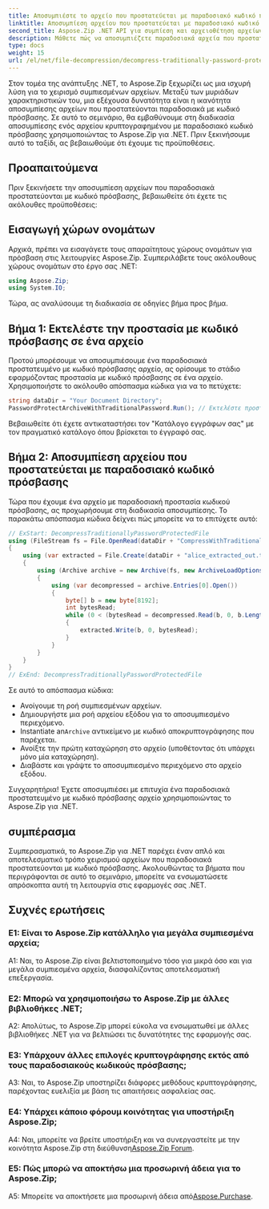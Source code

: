 ```yaml
---
title: Αποσυμπιέστε το αρχείο που προστατεύεται με παραδοσιακό κωδικό πρόσβασης στο Aspose.Zip για .NET
linktitle: Αποσυμπίεση αρχείου που προστατεύεται με παραδοσιακό κωδικό πρόσβασης
second_title: Aspose.Zip .NET API για συμπίεση και αρχειοθέτηση αρχείων
description: Μάθετε πώς να αποσυμπιέζετε παραδοσιακά αρχεία που προστατεύονται με κωδικό πρόσβασης χρησιμοποιώντας το Aspose.Zip για .NET. Ένας βήμα προς βήμα οδηγός για απρόσκοπτη ενσωμάτωση.
type: docs
weight: 15
url: /el/net/file-decompression/decompress-traditionally-password-protected-file/
---
```

Στον τομέα της ανάπτυξης .NET, το Aspose.Zip ξεχωρίζει ως μια ισχυρή λύση για το χειρισμό συμπιεσμένων αρχείων. Μεταξύ των μυριάδων χαρακτηριστικών του, μια εξέχουσα δυνατότητα είναι η ικανότητα αποσυμπίεσης αρχείων που προστατεύονται παραδοσιακά με κωδικό πρόσβασης. Σε αυτό το σεμινάριο, θα εμβαθύνουμε στη διαδικασία αποσυμπίεσης ενός αρχείου κρυπτογραφημένου με παραδοσιακό κωδικό πρόσβασης χρησιμοποιώντας το Aspose.Zip για .NET. Πριν ξεκινήσουμε αυτό το ταξίδι, ας βεβαιωθούμε ότι έχουμε τις προϋποθέσεις.

## Προαπαιτούμενα

Πριν ξεκινήσετε την αποσυμπίεση αρχείων που παραδοσιακά προστατεύονται με κωδικό πρόσβασης, βεβαιωθείτε ότι έχετε τις ακόλουθες προϋποθέσεις:

## Εισαγωγή χώρων ονομάτων

Αρχικά, πρέπει να εισαγάγετε τους απαραίτητους χώρους ονομάτων για πρόσβαση στις λειτουργίες Aspose.Zip. Συμπεριλάβετε τους ακόλουθους χώρους ονομάτων στο έργο σας .NET:

```csharp
using Aspose.Zip;
using System.IO;
```

Τώρα, ας αναλύσουμε τη διαδικασία σε οδηγίες βήμα προς βήμα.

## Βήμα 1: Εκτελέστε την προστασία με κωδικό πρόσβασης σε ένα αρχείο

Προτού μπορέσουμε να αποσυμπιέσουμε ένα παραδοσιακά προστατευμένο με κωδικό πρόσβασης αρχείο, ας ορίσουμε το στάδιο εφαρμόζοντας προστασία με κωδικό πρόσβασης σε ένα αρχείο. Χρησιμοποιήστε το ακόλουθο απόσπασμα κώδικα για να το πετύχετε:

```csharp
string dataDir = "Your Document Directory";
PasswordProtectArchiveWithTraditionalPassword.Run(); // Εκτελέστε προστασία με κωδικό πρόσβασης σε ένα παράδειγμα αρχείου για να το χρησιμοποιήσετε αργότερα
```

Βεβαιωθείτε ότι έχετε αντικαταστήσει τον "Κατάλογο εγγράφων σας" με τον πραγματικό κατάλογο όπου βρίσκεται το έγγραφό σας.

## Βήμα 2: Αποσυμπίεση αρχείου που προστατεύεται με παραδοσιακό κωδικό πρόσβασης

Τώρα που έχουμε ένα αρχείο με παραδοσιακή προστασία κωδικού πρόσβασης, ας προχωρήσουμε στη διαδικασία αποσυμπίεσης. Το παρακάτω απόσπασμα κώδικα δείχνει πώς μπορείτε να το επιτύχετε αυτό:

```csharp
// ExStart: DecompressTraditionallyPasswordProtectedFile
using (FileStream fs = File.OpenRead(dataDir + "CompressWithTraditionalEncryption_out.zip"))
{
    using (var extracted = File.Create(dataDir + "alice_extracted_out.txt"))
    {
        using (Archive archive = new Archive(fs, new ArchiveLoadOptions() { DecryptionPassword = "p@s$" }))
        {
            using (var decompressed = archive.Entries[0].Open())
            {
                byte[] b = new byte[8192];
                int bytesRead;
                while (0 < (bytesRead = decompressed.Read(b, 0, b.Length)))
                {
                    extracted.Write(b, 0, bytesRead);
                }
            }
        }
    }
}
// ExEnd: DecompressTraditionallyPasswordProtectedFile
```

Σε αυτό το απόσπασμα κώδικα:
- Ανοίγουμε τη ροή συμπιεσμένων αρχείων.
- Δημιουργήστε μια ροή αρχείου εξόδου για το αποσυμπιεσμένο περιεχόμενο.
-  Instantiate an`Archive` αντικείμενο με κωδικό αποκρυπτογράφησης που παρέχεται.
- Ανοίξτε την πρώτη καταχώρηση στο αρχείο (υποθέτοντας ότι υπάρχει μόνο μία καταχώρηση).
- Διαβάστε και γράψτε το αποσυμπιεσμένο περιεχόμενο στο αρχείο εξόδου.

Συγχαρητήρια! Έχετε αποσυμπιέσει με επιτυχία ένα παραδοσιακά προστατευμένο με κωδικό πρόσβασης αρχείο χρησιμοποιώντας το Aspose.Zip για .NET.

## συμπέρασμα

Συμπερασματικά, το Aspose.Zip για .NET παρέχει έναν απλό και αποτελεσματικό τρόπο χειρισμού αρχείων που παραδοσιακά προστατεύονται με κωδικό πρόσβασης. Ακολουθώντας τα βήματα που περιγράφονται σε αυτό το σεμινάριο, μπορείτε να ενσωματώσετε απρόσκοπτα αυτή τη λειτουργία στις εφαρμογές σας .NET.

## Συχνές ερωτήσεις

### Ε1: Είναι το Aspose.Zip κατάλληλο για μεγάλα συμπιεσμένα αρχεία;

A1: Ναι, το Aspose.Zip είναι βελτιστοποιημένο τόσο για μικρά όσο και για μεγάλα συμπιεσμένα αρχεία, διασφαλίζοντας αποτελεσματική επεξεργασία.

### Ε2: Μπορώ να χρησιμοποιήσω το Aspose.Zip με άλλες βιβλιοθήκες .NET;

A2: Απολύτως, το Aspose.Zip μπορεί εύκολα να ενσωματωθεί με άλλες βιβλιοθήκες .NET για να βελτιώσει τις δυνατότητες της εφαρμογής σας.

### Ε3: Υπάρχουν άλλες επιλογές κρυπτογράφησης εκτός από τους παραδοσιακούς κωδικούς πρόσβασης;

A3: Ναι, το Aspose.Zip υποστηρίζει διάφορες μεθόδους κρυπτογράφησης, παρέχοντας ευελιξία με βάση τις απαιτήσεις ασφαλείας σας.

### Ε4: Υπάρχει κάποιο φόρουμ κοινότητας για υποστήριξη Aspose.Zip;

 A4: Ναι, μπορείτε να βρείτε υποστήριξη και να συνεργαστείτε με την κοινότητα Aspose.Zip στη διεύθυνση[Aspose.Zip Forum](https://forum.aspose.com/c/zip/37).

### Ε5: Πώς μπορώ να αποκτήσω μια προσωρινή άδεια για το Aspose.Zip;

 A5: Μπορείτε να αποκτήσετε μια προσωρινή άδεια από[Aspose.Purchase](https://purchase.aspose.com/temporary-license/).